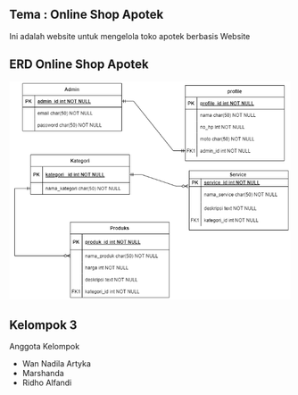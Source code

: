 ## Tema : Online Shop Apotek

Ini adalah website untuk mengelola toko apotek berbasis Website

## ERD Online Shop Apotek

![alt text](<public/assets/images/erd apotik.drawio.png>)

## Kelompok 3

Anggota Kelompok

-   Wan Nadila Artyka
-   Marshanda
-   Ridho Alfandi
